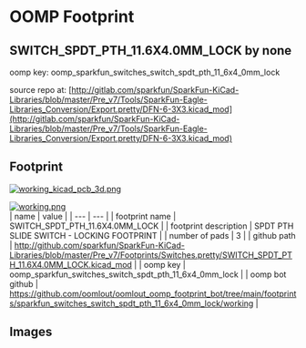 # OOMP Footprint  
## SWITCH_SPDT_PTH_11.6X4.0MM_LOCK  by none  
  
oomp key: oomp_sparkfun_switches_switch_spdt_pth_11_6x4_0mm_lock  
  
source repo at: [http://gitlab.com/sparkfun/SparkFun-KiCad-Libraries/blob/master/Pre_v7/Tools/SparkFun-Eagle-Libraries_Conversion/Export.pretty/DFN-6-3X3.kicad_mod](http://gitlab.com/sparkfun/SparkFun-KiCad-Libraries/blob/master/Pre_v7/Tools/SparkFun-Eagle-Libraries_Conversion/Export.pretty/DFN-6-3X3.kicad_mod)  
## Footprint  
  
[![working_kicad_pcb_3d.png](working_kicad_pcb_3d_600.png)](working_kicad_pcb_3d.png)  
  
[![working.png](working_600.png)](working.png)  
| name | value | 
| --- | --- | 
| footprint name | SWITCH_SPDT_PTH_11.6X4.0MM_LOCK | 
| footprint description | SPDT PTH SLIDE SWITCH - LOCKING FOOTPRINT | 
| number of pads | 3 | 
| github path | http://github.com/sparkfun/SparkFun-KiCad-Libraries/blob/master/Pre_v7/Footprints/Switches.pretty/SWITCH_SPDT_PTH_11.6X4.0MM_LOCK.kicad_mod | 
| oomp key | oomp_sparkfun_switches_switch_spdt_pth_11_6x4_0mm_lock | 
| oomp bot github | https://github.com/oomlout/oomlout_oomp_footprint_bot/tree/main/footprints/sparkfun_switches_switch_spdt_pth_11_6x4_0mm_lock/working | 
## Images  
